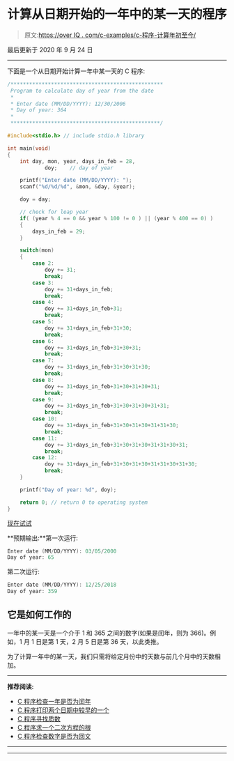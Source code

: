 # 计算从日期开始的一年中的某一天的程序

> 原文:[https://over IQ . com/c-examples/c-程序-计算年初至今/](https://overiq.com/c-examples/c-program-to-calculate-the-day-of-year-from-the-date/)

最后更新于 2020 年 9 月 24 日

* * *

下面是一个从日期开始计算一年中某一天的 C 程序:

```c
/*************************************************
 Program to calculate day of year from the date
 * 
 * Enter date (MM/DD/YYYY): 12/30/2006
 * Day of year: 364
 *  
 ************************************************/

#include<stdio.h> // include stdio.h library

int main(void)
{
    int day, mon, year, days_in_feb = 28, 
            doy;    // day of year

    printf("Enter date (MM/DD/YYYY): ");
    scanf("%d/%d/%d", &mon, &day, &year);

    doy = day;

    // check for leap year
    if( (year % 4 == 0 && year % 100 != 0 ) || (year % 400 == 0) )
    {
        days_in_feb = 29;
    }

    switch(mon)
    {
        case 2:
            doy += 31;
            break;
        case 3:
            doy += 31+days_in_feb;
            break;
        case 4:
            doy += 31+days_in_feb+31;
            break;
        case 5:
            doy += 31+days_in_feb+31+30;
            break;
        case 6:
            doy += 31+days_in_feb+31+30+31;
            break;
        case 7:
            doy += 31+days_in_feb+31+30+31+30;
            break;            
        case 8:
            doy += 31+days_in_feb+31+30+31+30+31;
            break;
        case 9:
            doy += 31+days_in_feb+31+30+31+30+31+31;
            break;
        case 10:
            doy += 31+days_in_feb+31+30+31+30+31+31+30;            
            break;            
        case 11:
            doy += 31+days_in_feb+31+30+31+30+31+31+30+31;            
            break;                        
        case 12:
            doy += 31+days_in_feb+31+30+31+30+31+31+30+31+30;            
            break;                                    
    }

    printf("Day of year: %d", doy);

    return 0; // return 0 to operating system
}

```

[现在试试](https://overiq.com/c-online-compiler/oyN/)

**预期输出:**第一次运行:

```c
Enter date (MM/DD/YYYY): 03/05/2000
Day of year: 65

```

第二次运行:

```c
Enter date (MM/DD/YYYY): 12/25/2018
Day of year: 359

```

## 它是如何工作的

一年中的某一天是一个介于 1 和 365 之间的数字(如果是闰年，则为 366)。例如，1 月 1 日是第 1 天，2 月 5 日是第 36 天，以此类推。

为了计算一年中的某一天，我们只需将给定月份中的天数与前几个月中的天数相加。

* * *

**推荐阅读:**

*   [C 程序检查一年是否为闰年](/c-examples/c-program-to-check-whether-a-year-is-a-leap-year/)
*   [C 程序打印两个日期中较早的一个](/c-examples/c-program-to-print-the-earlier-of-the-two-dates/)
*   [C 程序寻找质数](/c-examples/c-program-to-find-prime-numbers/)
*   [C 程序求一个二次方程的根](/c-examples/c-program-to-find-the-roots-of-a-quadratic-equation/)
*   [C 程序检查数字是否为回文](/c-examples/c-program-to-check-whether-the-number-is-a-palindrome/)

* * *

* * *